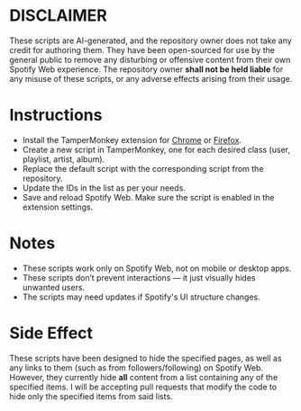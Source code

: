# DISCLAIMER
These scripts are AI-generated, and the repository owner does not take any credit for authoring them. They have been open-sourced for use by the general public to remove any disturbing or offensive content from their own Spotify Web experience. The repository owner **shall not be held liable** for any misuse of these scripts, or any adverse effects arising from their usage.

# Instructions
- Install the TamperMonkey extension for [Chrome](https://chromewebstore.google.com/detail/tampermonkey/dhdgffkkebhmkfjojejmpbldmpobfkfo) or [Firefox](https://addons.mozilla.org/en-US/firefox/addon/tampermonkey/).
- Create a new script in TamperMonkey, one for each desired class (user, playlist, artist, album).
- Replace the default script with the corresponding script from the repository.
- Update the IDs in the list as per your needs.
- Save and reload Spotify Web. Make sure the script is enabled in the extension settings.

# Notes
- These scripts work only on Spotify Web, not on mobile or desktop apps.
- These scripts don’t prevent interactions — it just visually hides unwanted users.
- The scripts may need updates if Spotify's UI structure changes.

# Side Effect
These scripts have been designed to hide the specified pages, as well as any links to them (such as from followers/following) on Spotify Web. However, they currently hide **all** content from a list containing any of the specified items. I will be accepting pull requests that modify the code to hide only the specified items from said lists.
